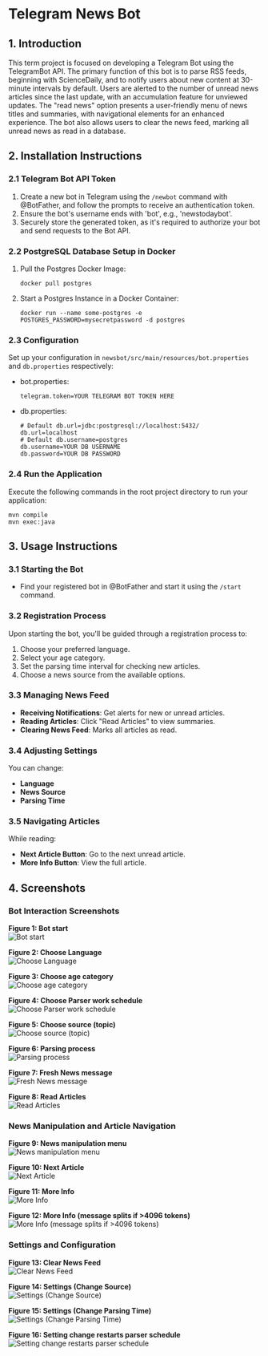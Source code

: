 # Telegram News Bot

## 1. Introduction

This term project is focused on developing a Telegram Bot using the TelegramBot API. The primary function of this bot is to parse RSS feeds, beginning with ScienceDaily, and to notify users about new content at 30-minute intervals by default. Users are alerted to the number of unread news articles since the last update, with an accumulation feature for unviewed updates. The "read news" option presents a user-friendly menu of news titles and summaries, with navigational elements for an enhanced experience. The bot also allows users to clear the news feed, marking all unread news as read in a database.

## 2. Installation Instructions

### 2.1 Telegram Bot API Token

1. Create a new bot in Telegram using the `/newbot` command with @BotFather, and follow the prompts to receive an authentication token.
2. Ensure the bot's username ends with 'bot', e.g., 'newstodaybot'.
3. Securely store the generated token, as it's required to authorize your bot and send requests to the Bot API.

### 2.2 PostgreSQL Database Setup in Docker

1. Pull the Postgres Docker Image:
    ```
    docker pull postgres
    ```
2. Start a Postgres Instance in a Docker Container:
    ```
    docker run --name some-postgres -e POSTGRES_PASSWORD=mysecretpassword -d postgres
    ```

### 2.3 Configuration

Set up your configuration in `newsbot/src/main/resources/bot.properties` and `db.properties` respectively:

- bot.properties:
    ```
    telegram.token=YOUR TELEGRAM BOT TOKEN HERE
    ```
- db.properties:
    ```
    # Default db.url=jdbc:postgresql://localhost:5432/
    db.url=localhost
    # Default db.username=postgres
    db.username=YOUR DB USERNAME
    db.password=YOUR DB PASSWORD
    ```

### 2.4 Run the Application

Execute the following commands in the root project directory to run your application:

```
mvn compile
mvn exec:java
```

## 3. Usage Instructions

### 3.1 Starting the Bot

- Find your registered bot in @BotFather and start it using the `/start` command.

### 3.2 Registration Process

Upon starting the bot, you'll be guided through a registration process to:

1. Choose your preferred language.
2. Select your age category.
3. Set the parsing time interval for checking new articles.
4. Choose a news source from the available options.

### 3.3 Managing News Feed

- **Receiving Notifications**: Get alerts for new or unread articles.
- **Reading Articles**: Click "Read Articles" to view summaries.
- **Clearing News Feed**: Marks all articles as read.

### 3.4 Adjusting Settings

You can change:
- **Language**
- **News Source**
- **Parsing Time**

### 3.5 Navigating Articles

While reading:
- **Next Article Button**: Go to the next unread article.
- **More Info Button**: View the full article.

## 4. Screenshots

### Bot Interaction Screenshots

**Figure 1: Bot start**  
![Bot start](screenshots/IMG_2906.PNG)

**Figure 2: Choose Language**  
![Choose Language](screenshots/IMG_2907.PNG)

**Figure 3: Choose age category**  
![Choose age category](screenshots/IMG_2908.PNG)

**Figure 4: Choose Parser work schedule**  
![Choose Parser work schedule](screenshots/IMG_2909.PNG)

**Figure 5: Choose source (topic)**  
![Choose source (topic)](screenshots/IMG_2910.PNG)

**Figure 6: Parsing process**  
![Parsing process](screenshots/IMG_2911.PNG)

**Figure 7: Fresh News message**  
![Fresh News message](screenshots/IMG_2912.PNG)

**Figure 8: Read Articles**  
![Read Articles](screenshots/IMG_2913.PNG)

### News Manipulation and Article Navigation

**Figure 9: News manipulation menu**  
![News manipulation menu](screenshots/IMG_2914.PNG)

**Figure 10: Next Article**  
![Next Article](screenshots/IMG_2915.PNG)

**Figure 11: More Info**  
![More Info](screenshots/IMG_2916.PNG)

**Figure 12: More Info (message splits if >4096 tokens)**  
![More Info (message splits if >4096 tokens)](screenshots/IMG_2917.PNG)

### Settings and Configuration

**Figure 13: Clear News Feed**  
![Clear News Feed](screenshots/IMG_2918.PNG)

**Figure 14: Settings (Change Source)**  
![Settings (Change Source)](screenshots/IMG_2919.PNG)

**Figure 15: Settings (Change Parsing Time)**  
![Settings (Change Parsing Time)](screenshots/IMG_2920.PNG)

**Figure 16: Setting change restarts parser schedule**  
![Setting change restarts parser schedule](screenshots/IMG_2921.PNG)

